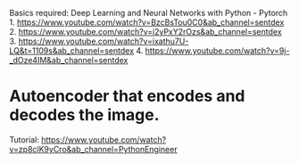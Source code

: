 Basics required:
    Deep Learning and Neural Networks with Python - Pytorch
    1. https://www.youtube.com/watch?v=BzcBsTou0C0&ab_channel=sentdex
    2. https://www.youtube.com/watch?v=i2yPxY2rOzs&ab_channel=sentdex
    3. https://www.youtube.com/watch?v=ixathu7U-LQ&t=1109s&ab_channel=sentdex
    4. https://www.youtube.com/watch?v=9j-_dOze4IM&ab_channel=sentdex


# Autoencoder that encodes and decodes the image.

Tutorial: 
    https://www.youtube.com/watch?v=zp8clK9yCro&ab_channel=PythonEngineer